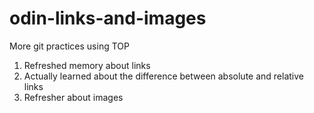 # odin-links-and-images
More git practices using TOP
1. Refreshed memory about links
2. Actually learned about the difference between absolute and relative links
3. Refresher about images